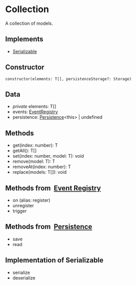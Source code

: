 # Collection

A collection of models.

## Implements
* [Serializable](api-docs/persistence.md?id=types)

## Constructor

```constructor(elements: T[], persistenceStorage?: Storage)```

## Data

* *private* elements: T[]
* events: [EventRegistry](api-docs/event-registry.md)
* persistence: [Persistence](api-docs/persistence.md)\<this\> | undefined

## Methods

* get(index: number): T
* getAll(): T[]
* set(index: number, model: T): void
* remove(model: T): T
* removeAt(index: number): T
* replace(models: T[]): void

## Methods from &nbsp;[Event Registry](api-docs/event-registry.md)

* on (alias: register)
* unregister
* trigger

## Methods from &nbsp;[Persistence](api-docs/persistence.md)

* save
* read

## Implementation of Serializable

* serialize
* deserialize